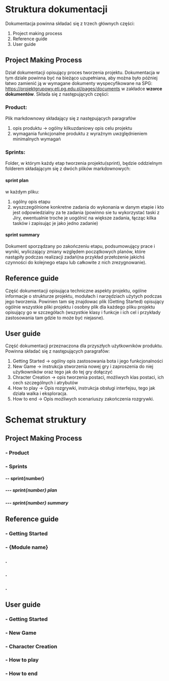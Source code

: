 # Struktura dokumentacji
Dokumentacja powinna składać się z trzech głównych części:
1. Project making process
2. Reference guide
3. User guide

## Project Making Process
Dział dokumentacji opisujący proces tworzenia projektu. Dokumentacja w tym dziale powinna być na bieżąco uzupełniana, aby można było później łatwo zamienić ją w wymagane dokumenty wyspecyfikowane na SPG: https://projektgrupowy.eti.pg.edu.pl/pages/documents w zakładce **wzorce dokumentów**. Składa się z następujących części:
### Product:
Plik markdownowy składający się z następujących paragrafów
1. opis produktu -> ogólny kilkuzdaniowy opis celu projektu
2. wymagania funkcjonalne produktu z wyraźnym uwzględnieniem minimalnych wymagań

### Sprints:
Folder, w którym każdy etap tworzenia projektu(sprint), będzie oddzielnym folderem składającym się z dwóch plików markdownowych:
#### sprint plan
w każdym pliku:
1. ogólny opis etapu
2. wyszczególnione konkretne zadania do wykonania w danym etapie i kto jest odpowiedzialny za te zadania (powinno sie tu wykorzystać taski z Jiry, ewentualnie troche je uogólnić na większe zadania, łącząc kilka tasków i zapisując je jako jedno zadanie)
#### sprint summary
Dokument sporządzany po zakończeniu etapu, podsumowujący prace i wyniki, wyliczający zmiany względem początkowych planów, które nastąpiły podczas realizacji zadań(na przykład przełożenie jakichś czynności do kolejnego etapu lub całkowite z nich zrezygnowanie).

## Reference guide
Część dokumentacji opisująca techniczne aspekty projektu, ogólne informacje o strukturze projektu, modułach i narzędziach użytych podczas jego tworzenia.  Powinien tam się znajdowac plik (Getting Started) opisujący ogólnie wszystkie pliki projektu i osobny plik dla każdego pliku projektu opisujący go w szczegółach (wszystkie klasy i funkcje i ich cel i przykłady zastosowania tam gdzie to może być niejasne).

## User guide
Część dokumentacji przeznaczona dla przyszłych użytkowników produktu. Powinna składać się z następujących paragrafów:
1. Getting Started -> ogólny opis zastosowania bota i jego funkcjonalności
2. New Game -> instrukcja stworzenia nowej gry i zaproszenia do niej użytkowników oraz tego jak do tej gry dołączyć
3. Chracter Creation -> opis tworzenia postaci, możliwych klas postaci, ich cech szczególnych i atrybutów
4. How to play -> Opis rozgrywki, instrukcja obsługi interfejsu, tego jak działa walka i eksploracja.
5. How to end -> Opis możliwych scenariuszy zakończenia rozgrywki.

# Schemat struktury
## Project Making Process
### - Product
### - Sprints
#### -- sprint{number}
##### --- sprint{number} plan
##### --- sprint{number} summary

## Reference guide
### - Getting Started
### - {Module name}
### .
### .
### .

## User guide
### - Getting Started
### - New Game
### - Character Creation
### - How to play
### - How to end